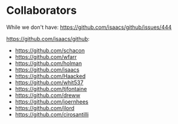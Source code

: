 # Collaborators

While we don't have: https://github.com/isaacs/github/issues/444

<https://github.com/isaacs/github>:

- https://github.com/schacon
- https://github.com/wfarr
- https://github.com/holman
- https://github.com/isaacs
- https://github.com/Haacked
- https://github.com/whit537
- https://github.com/tjfontaine
- https://github.com/dreww
- https://github.com/joernhees
- https://github.com/jlord
- https://github.com/cirosantilli
